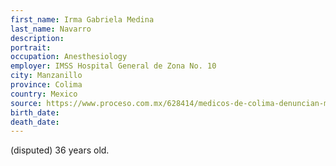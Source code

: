 ```yaml
---
first_name: Irma Gabriela Medina
last_name: Navarro
description: 
portrait: 
occupation: Anesthesiology
employer: IMSS Hospital General de Zona No. 10
city: Manzanillo
province: Colima
country: Mexico
source: https://www.proceso.com.mx/628414/medicos-de-colima-denuncian-muerte-de-doctora-por-covid-19-el-imss-lo-niega
birth_date: 
death_date: 
---
```


(disputed) 36 years old.
